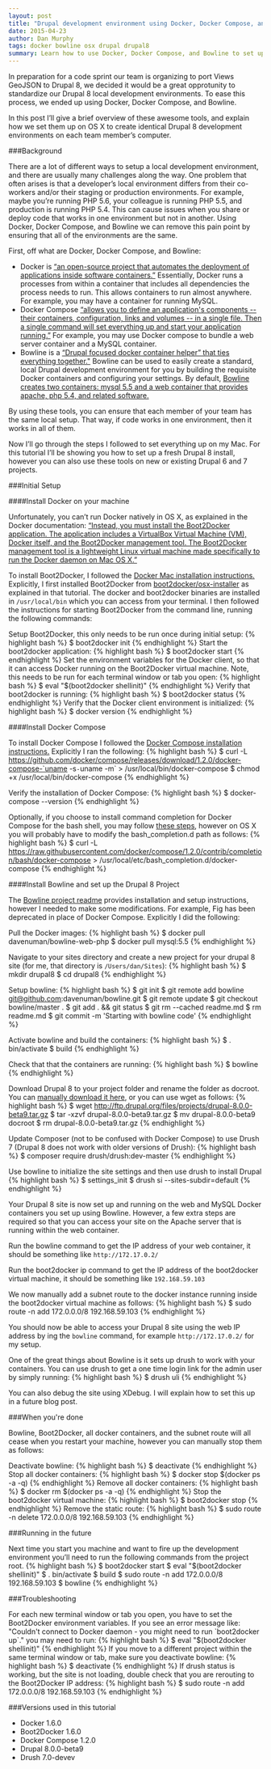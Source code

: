 ```yaml
---
layout: post
title: "Drupal development environment using Docker, Docker Compose, and Bowline on OS X"
date: 2015-04-23
author: Dan Murphy
tags: docker bowline osx drupal drupal8
summary: Learn how to use Docker, Docker Compose, and Bowline to set up a standardized local Drupal development environment on you Mac.
---
```

In preparation for a code sprint our team is organizing to port Views
GeoJSON to Drupal 8, we decided it would be a great opprotunity to
standardize our Drupal 8 local development environments. To ease this
process, we ended up using Docker, Docker Compose, and Bowline.

In this post I’ll give a brief overview of these awesome tools, and
explain how we set them up on OS X to create identical Drupal 8
development environments on each team member’s computer.

###Background

There are a lot of different ways to setup a local development environment, and there are usually many challenges along the way. One problem that often arises is that a developer’s local environment differs from their co-workers and/or their staging or production environments. For example, maybe you’re running PHP 5.6, your colleague is running PHP 5.5, and production is running PHP 5.4. This can cause issues when you share or deploy code that works in one environment but not in another. Using Docker, Docker Compose, and Bowline we can remove this pain point by ensuring that all of the environments are the same.

First, off what are Docker, Docker Compose, and Bowline:

* Docker is [“an open-source project that automates the deployment of applications inside software containers.”](http://en.wikipedia.org/wiki/Docker_%28software%29) Essentially, Docker runs a processes from within a container that includes all dependencies the process needs to run. This allows containers to run almost anywhere. For example, you may have a container for running MySQL.
* Docker Compose [“allows you to define an application's components -- their containers, configuration, links and volumes -- in a single file. Then a single command will set everything up and start your application running.”](https://docs.docker.com/userguide/) For example, you may use Docker compose to bundle a web server container and a MySQL container.
* Bowline is a [“Drupal focused docker container helper” that ties everything together."](https://github.com/davenuman/bowline) Bowline can be used to easily create a standard, local Drupal development environment for you by building the requisite Docker containers and configuring your settings. By default, [Bowline creates two containers: mysql 5.5 and a web container that provides apache, php 5.4, and related software.](http://www.civicactions.com/blog/2015/jan/27/dockerizing-drupal-project-development-and-testing)

By using these tools, you can ensure that each member of your team has the same local setup. That way, if code works in one environment, then it works in all of them.

Now I’ll go through the steps I followed to set everything up on my Mac. For this tutorial I’ll be showing you how to set up a fresh Drupal 8 install, however you can also use these tools on new or existing Drupal 6 and 7 projects.

###Initial Setup

####Install Docker on your machine

Unfortunately, you can’t run Docker natively in OS X, as explained in the Docker documentation: [“Instead, you must install the Boot2Docker application. The application includes a VirtualBox Virtual Machine (VM), Docker itself, and the Boot2Docker management tool. The Boot2Docker management tool is a lightweight Linux virtual machine made specifically to run the Docker daemon on Mac OS X.”](https://docs.docker.com/installation/mac/)

To install Boot2Docker, I followed the [Docker Mac installation instructions.](https://docs.docker.com/installation/mac/) Explicitly, I first installed Boot2Docker from [boot2docker/osx-installer](https://github.com/boot2docker/osx-installer/releases/latest) as explained in that tutorial. The docker and boot2docker binaries are installed in `/usr/local/bin` which you can access from your terminal. I then followed the instructions for starting Boot2Docker from the command line, running the following commands:

Setup Boot2Docker, this only needs to be run once during initial setup:
{% highlight bash %}
$ boot2docker init
{% endhighlight %}
Start the boot2docker application:
{% highlight bash %}
$ boot2docker start
{% endhighlight %}
Set the environment variables for the Docker client, so that it can access Docker running on the Boot2Docker virtual machine. Note, this needs to be run for each terminal window or tab you open:
{% highlight bash %}
$ eval "$(boot2docker shellinit)"
{% endhighlight %}
Verify that boot2docker is running:
{% highlight bash %}
$ boot2docker status
{% endhighlight %}
Verify that the Docker client environment is initialized:
{% highlight bash %}
$ docker version
{% endhighlight %}

####Install Docker Compose

To install Docker Compose I followed the [Docker Compose installation
instructions.](https://docs.docker.com/compose/install/#install-compose) Explicitly I ran the following:
{% highlight bash %}
$ curl -L https://github.com/docker/compose/releases/download/1.2.0/docker-compose-`uname -s`-`uname -m` > /usr/local/bin/docker-compose
$ chmod +x /usr/local/bin/docker-compose
{% endhighlight %}

Verify the installation of Docker Compose:
{% highlight bash %}
$ docker-compose --version
{% endhighlight %}

Optionally, if you choose to install command completion for Docker Compose for the bash shell, you may follow [these steps](https://docs.docker.com/compose/completion/), however on OS X you will probably have to modify the bash_completion.d path as follows:
{% highlight bash %}
$ curl -L https://raw.githubusercontent.com/docker/compose/1.2.0/contrib/completion/bash/docker-compose > /usr/local/etc/bash_completion.d/docker-compose
{% endhighlight %}

####Install Bowline and set up the Drupal 8 Project

The [Bowline project readme](https://github.com/davenuman/bowline/blob/master/readme.md) provides installation and setup instructions, however I needed to make some modifications. For example, Fig has been deprecated in place of Docker Compose. Explicitly I did the following:

Pull the Docker images:
{% highlight bash %}
$ docker pull davenuman/bowline-web-php
$ docker pull mysql:5.5
{% endhighlight %}

Navigate to your sites directory and create a new project for your drupal 8 site (for me, that directory is `/Users/dan/Sites`):
{% highlight bash %}
$ mkdir drupal8
$ cd drupal8
{% endhighlight %}

Setup bowline:
{% highlight bash %}
$ git init
$ git remote add bowline git@github.com:davenuman/bowline.git
$ git remote update
$ git checkout bowline/master .
$ git add . && git status
$ git rm --cached readme.md
$ rm readme.md
$ git commit -m 'Starting with bowline code'
{% endhighlight %}

Activate bowline and build the containers:
{% highlight bash %}
$ . bin/activate
$ build
{% endhighlight %}

Check that that the containers are running:
{% highlight bash %}
$ bowline
{% endhighlight %}

Download Drupal 8 to your project folder and rename the folder as docroot. You can [manually download it here](https://www.drupal.org/project/drupal), or you can use wget as follows:
{% highlight bash %}
$ wget http://ftp.drupal.org/files/projects/drupal-8.0.0-beta9.tar.gz
$ tar -xzvf drupal-8.0.0-beta9.tar.gz
$ mv drupal-8.0.0-beta9 docroot
$ rm drupal-8.0.0-beta9.tar.gz
{% endhighlight %}

Update Composer (not to be confused with Docker Compose) to use Drush 7 (Drupal 8 does not work with older versions of Drush):
{% highlight bash %}
$ composer require drush/drush:dev-master
{% endhighlight %}

Use bowline to initialize the site settings and then use drush to install Drupal
{% highlight bash %}
$ settings_init
$ drush si --sites-subdir=default
{% endhighlight %}

Your Drupal 8 site is now set up and running on the web and MySQL Docker containers you set up using Bowline. However, a few extra steps are required so that you can access your site on the Apache server that is running within the web container.

Run the bowline command to get the IP address of your web container, it
should be something like `http://172.17.0.2/`

Run the boot2docker ip command to get the IP address of the boot2docker virtual machine, it should be something like `192.168.59.103`

We now manually add a subnet route to the docker instance running inside
the boot2docker virtual machine as follows:
{% highlight bash %}
$ sudo route -n add 172.0.0.0/8 192.168.59.103
{% endhighlight %}

You should now be able to access your Drupal 8 site using the web IP address by ing the `bowline` command, for example `http://172.17.0.2/` for my setup.

One of the great things about Bowline is it sets up drush to work with your containers. You can use drush to get a one time login link for the admin user by simply running:
{% highlight bash %}
$ drush uli
{% endhighlight %}

You can also debug the site using XDebug. I will explain how to set this up in a future blog post.

###When you're done

Bowline, Boot2Docker, all docker containers, and the subnet route will all cease when you restart your machine, however you can manually stop them as follows:

Deactivate bowline:
{% highlight bash %}
$ deactivate
{% endhighlight %}
Stop all docker containers:
{% highlight bash %}
$ docker stop $(docker ps -a -q)
{% endhighlight %}
Remove all docker containers:
{% highlight bash %}
$ docker rm $(docker ps -a -q)
{% endhighlight %}
Stop the boot2docker virtual machine:
{% highlight bash %}
$ boot2docker stop
{% endhighlight %}
Remove the static route:
{% highlight bash %}
$ sudo route -n delete 172.0.0.0/8 192.168.59.103
{% endhighlight %}

###Running in the future

Next time you start you machine and want to fire up the development environment you’ll need to run the following commands from the project root.
{% highlight bash %}
$ boot2docker start
$ eval "$(boot2docker shellinit)"
$ . bin/activate
$ build
$ sudo route -n add 172.0.0.0/8 192.168.59.103
$ bowline
{% endhighlight %}

###Troubleshooting

For each new terminal window or tab you open, you have to set the Boot2Docker environment variables. If you see an error message like: "Couldn't connect to Docker daemon - you might need to run \`boot2docker up`." you may need to run:
{% highlight bash %}
$ eval "$(boot2docker shellinit)"
{% endhighlight %}
If you move to a different project within the same terminal window or tab, make sure you deactivate bowline:
{% highlight bash %}
$ deactivate
{% endhighlight %}
If drush status is working, but the site is not loading, double check that you are rerouting to the Boot2Docker IP address:
{% highlight bash %}
$ sudo route -n add 172.0.0.0/8 192.168.59.103
{% endhighlight %}

###Versions used in this tutorial
* Docker 1.6.0
* Boot2Docker 1.6.0
* Docker Compose 1.2.0
* Drupal 8.0.0-beta9
* Drush 7.0-devev
